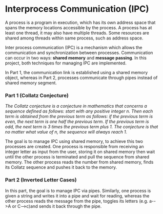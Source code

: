 # Interprocess Communication (IPC)

A process is a program in execution, which has its own address space that spans the memory locations accessible by the process. A process has at least one thread, it may also have multiple threads. Some resources are shared among threads within same process, such as address space. 

Inter process communication (IPC) is a mechanism which allows the communication and synchronization between processes.
Communication can occur in two ways: **shared memory** and **message passing**. In this project, both techniques for managing IPC are implemented. 

In Part 1, the communication link is established using a shared memory object, whereas in Part 2, processes communicate through pipes instead of shared memory segment. 

### Part 1 (Collatz Conjecture)

*The Collatz conjecture is a conjecture in mathematics that concerns a sequence defined as follows: start with any positive integer n. Then each term is obtained from the previous term as follows: if the previous term is even, the next term is one half the previous term. If the previous term is odd, the next term is 3 times the previous term plus 1. The conjecture is that no matter what value of n, the sequence will always reach 1.*


The goal is to manage IPC using shared memory, to achieve this two processes are created. One process is responsible from receiving an integer letter as input from the user, storing it on shared memory then wait until the other process is terminated and pull the sequence from shared memory. The other process reads the number from shared memory, finds its Collatz sequence and pushes it back to the memory.

### Part 2 (Inverted Letter Cases)

In this part, the goal is to manage IPC via pipes. Similarly, one process is given a string and writes it into a pipe and wait for reading, whereas the other process reads the message from the pipe, toggles its letters (e.g. a-->A or C-->c)and sends it back through the pipe. 

